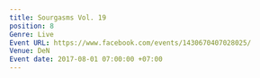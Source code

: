 ```yaml
---
title: Sourgasms Vol. 19
position: 8
Genre: Live
Event URL: https://www.facebook.com/events/1430670407028025/
Venue: DeN
Event date: 2017-08-01 07:00:00 +07:00
---
```


